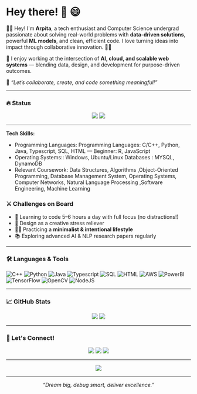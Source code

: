 # Hey there! 👋 😄

👩‍💻 Hey! I'm **Arpita**, a tech enthusiast and Computer Science undergrad passionate about solving real-world problems with **data-driven solutions**, powerful **ML models**, and clean, efficient code. I love turning ideas into impact through collaborative innovation. 🌱✨

🎨 I enjoy working at the intersection of **AI, cloud, and scalable web systems** — blending data, design, and development for purpose-driven outcomes.

💬 *“Let’s collaborate, create, and code something meaningful!”*

---

### 🔥 Status

<p align="center">
  <img src="https://img.shields.io/badge/status-Open_to_opportunities-green?style=flat-square" />
  <img src="https://img.shields.io/badge/focus-ML_%7C_Cloud_%7C_Software_Dev-blue?style=flat-square" />
</p>

---

**Tech Skills:**
- Programming Languages: Programming Languages: C/C++, Python, Java, Typescript, SQL, HTML — Beginner: R, JavaScript
- Operating Systems:: Windows, Ubuntu/Linux Databases : MYSQL, DynamoDB
- Relevant Coursework: Data Structures, Algorithms ,Object-Oriented Programming, Database Management System,
Operating Systems, Computer Networks, Natural Language Processing ,Software Engineering, Machine Learning

### ⚔️ Challenges on Board

- 🧠 Learning to code 5–6 hours a day with full focus (no distractions!)
- 🎨 Design as a creative stress reliever 
- 🧘‍♀️ Practicing a **minimalist & intentional lifestyle**
- 📚 Exploring advanced AI & NLP research papers regularly

---

### 🛠️ Languages & Tools

![C++](https://img.shields.io/badge/C++-00599C?style=flat-square&logo=c%2B%2B&logoColor=white)
![Python](https://img.shields.io/badge/Python-3776AB?style=flat-square&logo=python&logoColor=white)
![Java](https://img.shields.io/badge/Java-ED8B00?style=flat-square&logo=java&logoColor=white)
![Typescript](https://img.shields.io/badge/TypeScript-3178C6?style=flat-square&logo=typescript&logoColor=white)
![SQL](https://img.shields.io/badge/SQL-003B57?style=flat-square&logo=mysql&logoColor=white)
![HTML](https://img.shields.io/badge/HTML-E34F26?style=flat-square&logo=html5&logoColor=white)
![AWS](https://img.shields.io/badge/AWS-FF9900?style=flat-square&logo=amazonaws&logoColor=white)
![PowerBI](https://img.shields.io/badge/PowerBI-F2C811?style=flat-square&logo=powerbi&logoColor=black)
![TensorFlow](https://img.shields.io/badge/TensorFlow-FF6F00?style=flat-square&logo=tensorflow&logoColor=white)
![OpenCV](https://img.shields.io/badge/OpenCV-5C3EE8?style=flat-square&logo=opencv&logoColor=white)
![NodeJS](https://img.shields.io/badge/Node.js-339933?style=flat-square&logo=node.js&logoColor=white)

---

### 📈 GitHub Stats

<p align="center">
  <img src="https://github-readme-stats.vercel.app/api?username=arpitaapatel&show_icons=true&theme=tokyonight&hide_border=true" />
  <img src="https://github-readme-stats.vercel.app/api/top-langs/?username=arpitaapatel&layout=compact&theme=tokyonight&hide_border=true" />
</p>

---

### 💬 Let's Connect!

<p align="center">
  <a href="mailto:arpitaadev.25@gmail.com"><img src="https://img.shields.io/badge/Gmail-D14836?style=flat-square&logo=gmail&logoColor=white"/></a>
  <a href="https://www.linkedin.com/in/arpita-patel-85b39421a/"><img src="https://img.shields.io/badge/LinkedIn-0077B5?style=flat-square&logo=linkedin&logoColor=white"/></a>
  <a href="https://github.com/arpitaapatel"><img src="https://img.shields.io/badge/GitHub-100000?style=flat-square&logo=github&logoColor=white"/></a>
</p>

---

<p align="center">
  <img src="https://github-profile-summary-cards.vercel.app/api/cards/profile-details?username=arpitaapatel&theme=tokyonight" />
</p>

---

<p align="center"><i>“Dream big, debug smart, deliver excellence.”</i></p>
